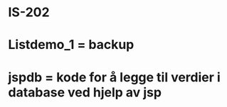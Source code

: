 # IS-202

# Listdemo_1 = backup

# jspdb = kode for å legge til verdier i database ved hjelp av jsp

